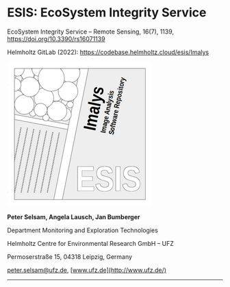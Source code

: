 # **ESIS: EcoSystem Integrity Service**

EcoSystem Integrity Service – Remote Sensing, 16(7), 1139, https://doi.org/10.3390/rs16071139

Helmholtz GitLab (2022): https://codebase.helmholtz.cloud/esis/Imalys

![](../images/ESIS_logo.png)

**Peter Selsam, Angela Lausch, Jan Bumberger**

Department Monitoring and Exploration Technologies

Helmholtz Centre for Environmental Research GmbH – UFZ

Permoserstraße 15, 04318 Leipzig, Germany

peter.selsam@ufz.de, [www.ufz.de](http://www.ufz.de/)

-----
